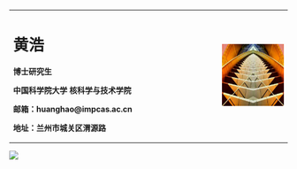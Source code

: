 <table border="0">
  <tr>
    <td width="75%">
      <h1>黄浩</h1>
      <p><b>博士研究生</b></p>
      <p><b>中国科学院大学  核科学与技术学院</b></p>
      <p><b>邮箱：huanghao@impcas.ac.cn</b></p>
      <p><b>地址：兰州市城关区渭源路</b></p>
    </td>
    <td width="25%">
      <img src="/hh.jpg" width="100%">     
    </td>
  </tr>
</table>

![](https://github-readme-stats.vercel.app/api?username=IMP-HHuang&theme=dark)
